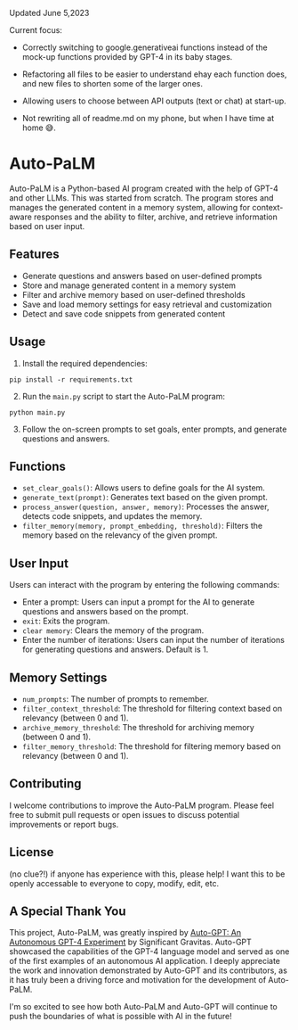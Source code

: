 Updated June 5,2023

Current focus:
- Correctly switching to google.generativeai functions instead of the mock-up functions provided by GPT-4 in its baby stages.

- Refactoring all files to be easier to understand ehay each function does, and new files to shorten some of the larger ones.

- Allowing users to choose between API outputs (text or chat) at start-up.

- Not rewriting all of readme.md on my phone, but when I have time at home 😅.




# Auto-PaLM

Auto-PaLM is a Python-based AI program created with the help of GPT-4 and other LLMs. This was started from scratch. The program stores and manages the generated content in a memory system, allowing for context-aware responses and the ability to filter, archive, and retrieve information based on user input.

## Features

- Generate questions and answers based on user-defined prompts
- Store and manage generated content in a memory system
- Filter and archive memory based on user-defined thresholds
- Save and load memory settings for easy retrieval and customization
- Detect and save code snippets from generated content

## Usage

1. Install the required dependencies:
```
pip install -r requirements.txt
```

2. Run the `main.py` script to start the Auto-PaLM program:
```
python main.py
```

3. Follow the on-screen prompts to set goals, enter prompts, and generate questions and answers.

## Functions

- `set_clear_goals()`: Allows users to define goals for the AI system.
- `generate_text(prompt)`: Generates text based on the given prompt.
- `process_answer(question, answer, memory)`: Processes the answer, detects code snippets, and updates the memory.
- `filter_memory(memory, prompt_embedding, threshold)`: Filters the memory based on the relevancy of the given prompt.

## User Input

Users can interact with the program by entering the following commands:

- Enter a prompt: Users can input a prompt for the AI to generate questions and answers based on the prompt.
- `exit`: Exits the program.
- `clear memory`: Clears the memory of the program.
- Enter the number of iterations: Users can input the number of iterations for generating questions and answers. Default is 1.

## Memory Settings

- `num_prompts`: The number of prompts to remember.
- `filter_context_threshold`: The threshold for filtering context based on relevancy (between 0 and 1).
- `archive_memory_threshold`: The threshold for archiving memory (between 0 and 1).
- `filter_memory_threshold`: The threshold for filtering memory based on relevancy (between 0 and 1).

## Contributing

I welcome contributions to improve the Auto-PaLM program. Please feel free to submit pull requests or open issues to discuss potential improvements or report bugs.

## License

(no clue?!) if anyone has experience with this, please help! I want this to be openly accessable to everyone to copy, modify, edit, etc.

## A Special Thank You

This project, Auto-PaLM, was greatly inspired by [Auto-GPT: An Autonomous GPT-4 Experiment](https://github.com/Significant-Gravitas/Auto-GPT) by Significant Gravitas. Auto-GPT showcased the capabilities of the GPT-4 language model and served as one of the first examples of an autonomous AI application. I deeply appreciate the work and innovation demonstrated by Auto-GPT and its contributors, as it has truly been a driving force and motivation for the development of Auto-PaLM.

I'm so excited to see how both Auto-PaLM and Auto-GPT will continue to push the boundaries of what is possible with AI in the future!
